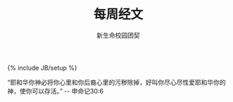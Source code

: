 ﻿---
layout: post
title: "每周经文"
description: ""
author: "新生命校园团契"
category: 经文分享
tags: [灵修]
---
{% include JB/setup %}

“耶和华你神必将你心里和你后裔心里的污秽除掉，好叫你尽心尽性爱耶和华你的神，使你可以存活。” -- 申命记30:6
